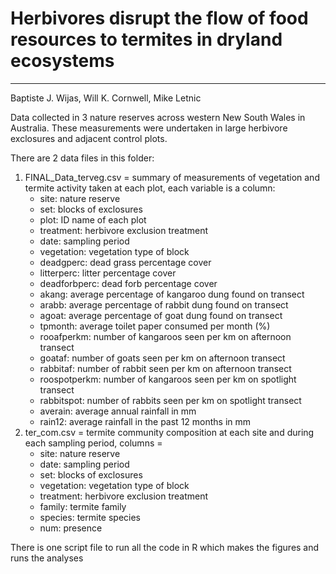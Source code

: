 # Herbivores disrupt the flow of food resources to termites in dryland ecosystems
---
Baptiste J. Wijas, Will K. Cornwell, Mike Letnic

Data collected in 3 nature reserves across western New South Wales in Australia. These measurements were undertaken in large herbivore exclosures and adjacent control plots. 

There are 2 data files in this folder:
  1) FINAL_Data_terveg.csv = summary of measurements of vegetation and termite activity taken at each plot, each variable is a column:
        - site: nature reserve
        - set: blocks of exclosures
        - plot: ID name of each plot
        - treatment: herbivore exclusion treatment
        - date: sampling period
        - vegetation: vegetation type of block
        - deadgperc: dead grass percentage cover
        - litterperc: litter percentage cover
        - deadforbperc: dead forb percentage cover
        - akang: average percentage of kangaroo dung found on transect
        - arabb: average percentage of rabbit dung found on transect
        - agoat: average percentage of goat dung found on transect
        - tpmonth: average toilet paper consumed per month (%)
        - rooafperkm: number of kangaroos seen per km on afternoon transect
        - goataf: number of goats seen per km on afternoon transect
        - rabbitaf: number of rabbit seen per km on afternoon transect
        - roospotperkm: number of kangaroos seen per km on spotlight transect
        - rabbitspot: number of rabbits seen per km on spotlight transect
        - averain: average annual rainfall in mm
        - rain12: average rainfall in the past 12 months in mm
  2) ter_com.csv = termite community composition at each site and during each sampling period, columns =
        - site: nature reserve
        - date: sampling period
        - set: blocks of exclosures
        - vegetation: vegetation type of block
        - treatment: herbivore exclusion treatment
        - family: termite family
        - species: termite species
        - num: presence
        
There is one script file to run all the code in R which makes the figures and runs the analyses